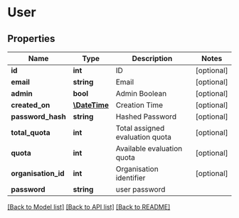 # User

## Properties
Name | Type | Description | Notes
------------ | ------------- | ------------- | -------------
**id** | **int** | ID | [optional] 
**email** | **string** | Email | [optional] 
**admin** | **bool** | Admin Boolean | [optional] 
**created_on** | [**\DateTime**](\DateTime.md) | Creation Time | [optional] 
**password_hash** | **string** | Hashed Password | [optional] 
**total_quota** | **int** | Total assigned evaluation quota | [optional] 
**quota** | **int** | Available evaluation quota | [optional] 
**organisation_id** | **int** | Organisation identifier | [optional] 
**password** | **string** | user password | 

[[Back to Model list]](../README.md#documentation-for-models) [[Back to API list]](../README.md#documentation-for-api-endpoints) [[Back to README]](../README.md)


